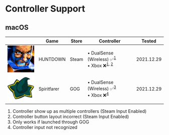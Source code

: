 # Controller Support

## macOS

|                                                                            | Game        | Store | Controller                                                                                                                                                                                                           | Tested     |
| -------------------------------------------------------------------------- | ----------- | ----- | -------------------------------------------------------------------------------------------------------------------------------------------------------------------------------------------------------------------- | ---------- |
| <img src="Pictures/HUNTDOWN.png" alt="HUNTDOWN" style="zoom:25%;" />       | HUNTDOWN    | Steam | • DualSense (Wireless) ✅<sup>[1](#multiple-controllers-steam-input-enabled)</sup> <br/> • Xbox ❌<sup>[1](#multiple-controllers-steam-input-enabled), [2](#controllers-buttons-incorrect-steam-input-enabled)</sup> | 2021.12.29 |
| <img src="Pictures/Spiritfarer.png" alt="Spiritfarer" style="zoom:25%;" /> | Spiritfarer | GOG   | • DualSense (Wireless) ✅<sup>[3](#launched-gog)</sup> <br/> • Xbox ❌<sup>[4](#not-recognized)                                                                                                                      | 2021.12.29 |

1. <a name="multiple-controllers-steam-input-enabled"></a> Controller show up as multiple controllers (Steam Input Enabled)
2. <a name="controllers-buttons-incorrect-steam-input-enabled"></a> Controller button layout incorrect (Steam Input Enabled)
3. <a name="launched-gog"></a> Only works if launched through GOG
4. <a name="not-recognized"></a> Controller input not recognized
